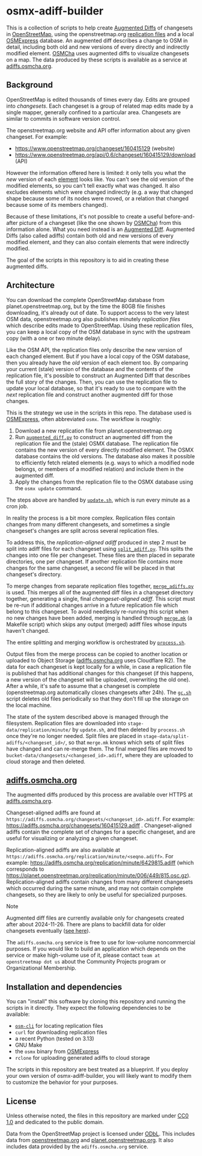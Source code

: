# osmx-adiff-builder

This is a collection of scripts to help create [Augmented Diffs](https://wiki.openstreetmap.org/wiki/Overpass_API/Augmented_Diffs) of changesets in [OpenStreetMap](https://www.openstreetmap.org/), using the openstreetmap.org [replication files](https://wiki.openstreetmap.org/wiki/Planet.osm/diffs) and a local [OSMExpress](https://github.com/bdon/OSMExpress) database. An augmented diff describes a change to OSM in detail, including both old and new versions of every directly and indirectly modified element. [OSMCha](https://osmcha.org) uses augmented diffs to visualize changesets on a map. The data produced by these scripts is available as a service at [adiffs.osmcha.org](https://adiffs.osmcha.org).

## Background

OpenStreetMap is edited thousands of times every day. Edits are grouped into _changesets_. Each changeset is a group of related map edits made by a single mapper, generally confined to a particular area. Changesets are similar to commits in software version control.

The openstreetmap.org website and API offer information about any given changeset. For example:
- https://www.openstreetmap.org/changeset/160415129 (website)
- https://www.openstreetmap.org/api/0.6/changeset/160415129/download (API)

However the information offered here is limited: it only tells you what the _new_ version of each [element](https://wiki.openstreetmap.org/wiki/Elements) looks like. You can't see the old version of the modified elements, so you can't tell exactly what was changed. It also excludes elements which were changed indirectly (e.g. a way that changed shape because some of its nodes were moved, or a relation that changed because some of its members changed).

Because of these limitations, it's not possible to create a useful before-and-after picture of a changeset (like the one shown by [OSMCha](https://osmcha.org/changesets/160415129)) from this information alone. What you need instead is an [Augmented Diff](https://wiki.openstreetmap.org/wiki/Overpass_API/Augmented_Diffs). Augmented Diffs (also called adiffs) contain both old and new versions of every modified element, and they can also contain elements that were indirectly modified.

The goal of the scripts in this repository is to aid in creating these augmented diffs.

## Architecture

You can download the complete OpenStreetMap database from planet.openstreetmap.org, but by the time the 80GB file finishes downloading, it's already out of date. To support access to the very latest OSM data, openstreetmap.org also publishes minutely _replication files_ which describe edits made to OpenStreetMap. Using these replication files, you can keep a local copy of the OSM database in sync with the upstream copy (with a one or two minute delay).

Like the OSM API, the replication files only describe the new version of each changed element. But if you have a local copy of the OSM database, then you already have the _old_ version of each element too. By comparing your current (stale) version of the database and the contents of the replication file, it's possible to construct an Augmented Diff that describes the full story of the changes. Then, you can use the replication file to update your local database, so that it's ready to use to compare with the _next_ replication file and construct another augmented diff for those changes.

This is the strategy we use in the scripts in this repo. The database used is [OSMExpress](https://github.com/bdon/OSMExpress), often abbreviated `osmx`. The workflow is roughly:

1. Download a new replication file from planet.openstreetmap.org
2. Run [`augmented_diff.py`](./augmented_diff.py) to construct an augmented diff from the replication file and the (stale) OSMX database. The replication file contains the new version of every directly modified element. The OSMX database contains the old versions. The database also makes it possible to efficiently fetch related elements (e.g. ways to which a modified node belongs, or members of a modified relation) and include them in the augmented diff.
3. Apply the changes from the replication file to the OSMX database using the `osmx update` command.

The steps above are handled by [`update.sh`](./update.sh), which is run every minute as a cron job.

In reality the process is a bit more complex. Replication files contain changes from many different changesets, and sometimes a single changeset's changes are split across several replication files.

To address this, the _replication-aligned adiff_ produced in step 2 must be split into adiff files for each changeset using [`split_adiff.py`](./split_adiff.py). This splits the changes into one file per changeset. These files are then placed in separate directories, one per changeset. If another replication file contains more changes for the same changeset, a second file will be placed in that changeset's directory.

To merge changes from separate replication files together, [`merge_adiffs.py`](./merge_adiffs.py) is used. This merges all of the augmented diff files in a changeset directory together, generating a single, final _changeset-aligned adiff_. This script must be re-run if additional changes arrive in a future replication file which belong to this changeset. To avoid needlessly re-running this script when no new changes have been added, merging is handled through [`merge.mk`](./merge.mk) (a Makefile script) which skips any output (merged) adiff files whose inputs haven't changed.

The entire splitting and merging workflow is orchestrated by [`process.sh`](./process.sh).

Output files from the merge process can be copied to another location or uploaded to Object Storage ([adiffs.osmcha.org](https://adiffs.osmcha.org) uses Cloudflare R2). The data for each changeset is kept locally for a while, in case a replication file is published that has additional changes for this changeset (if this happens, a new version of the changeset will be uploaded, overwriting the old one). After a while, it's safe to assume that a changeset is complete (openstreetmap.org automatically closes changesets after 24h). The [`gc.sh`](./gc.sh) script deletes old files periodically so that they don't fill up the storage on the local machine.

The state of the system described above is managed through the filesystem. Replication files are downloaded into `stage-data/replication/minute/` by `update.sh`, and then deleted by `process.sh` once they're no longer needed. Split files are placed in `stage-data/split-adiffs/<changeset_id>/`, so that `merge.mk` knows which sets of split files have changed and can re-merge them. The final merged files are moved to `bucket-data/changesets/<changesed_id>.adiff`, where they are uploaded to cloud storage and then deleted.

## [adiffs.osmcha.org](https://adiffs.osmcha.org)

The augmented diffs produced by this process are available over HTTPS at [adiffs.osmcha.org](https://adiffs.osmcha.org).

Changeset-aligned adiffs are found at `https://adiffs.osmcha.org/changesets/<changeset_id>.adiff`. For example: https://adiffs.osmcha.org/changesets/160415129.adiff . Changeset-aligned adiffs contain the complete set of changes for a specific changeset, and are useful for visualizing or analyzing a given changeset.

Replication-aligned adiffs are also available at `https://adiffs.osmcha.org/replication/minute/<seqno.adiff>`. For example: https://adiffs.osmcha.org/replication/minute/6429815.adiff (which corresponds to https://planet.openstreetmap.org/replication/minute/006/449/815.osc.gz). Replication-aligned adiffs contain changes from many different changesets which occurred during the same minute, and may not contain complete changesets, so they are likely to only be useful for specialized purposes.

> [!NOTE]
> Augmented diff files are currently available only for changesets created after about 2024-11-26. There are plans to backfill data for older changesets eventually ([see here](https://github.com/OSMCha/osmx-adiff-builder/issues/3)).

The `adiffs.osmcha.org` service is free to use for low-volume noncommercial purposes. If you would like to build an application which depends on the service or make high-volume use of it, please contact `team at openstreetmap dot us` about the Community Projects program or Organizational Membership.

## Installation and dependencies

You can "install" this software by cloning this repository and running the scripts in it directly. They expect the following dependencies to be available:

- [`osm-cli`](https://github.com/jake-low/osm-cli) for locating replication files
- `curl` for downloading replication files
- a recent Python (tested on 3.13)
- GNU Make
- the `osmx` binary from [OSMExpress](https://github.com/bdon/OSMExpress)
- `rclone` for uploading generated adiffs to cloud storage

The scripts in this repository are best treated as a blueprint. If you deploy your own version of osmx-adiff-builder, you will likely want to modify them to customize the behavior for your purposes.

## License

Unless otherwise noted, the files in this repository are marked under [CC0 1.0](https://creativecommons.org/publicdomain/zero/1.0/) and dedicated to the public domain.

Data from the OpenStreetMap project is licensed under [ODbL](https://opendatacommons.org/licenses/odbl/). This includes data from [openstreetmap.org](https://www.openstreetmap.org/) and [planet.openstreetmap.org](https://planet.openstreetmap.org/). It also includes data provided by the `adiffs.osmcha.org` service.
